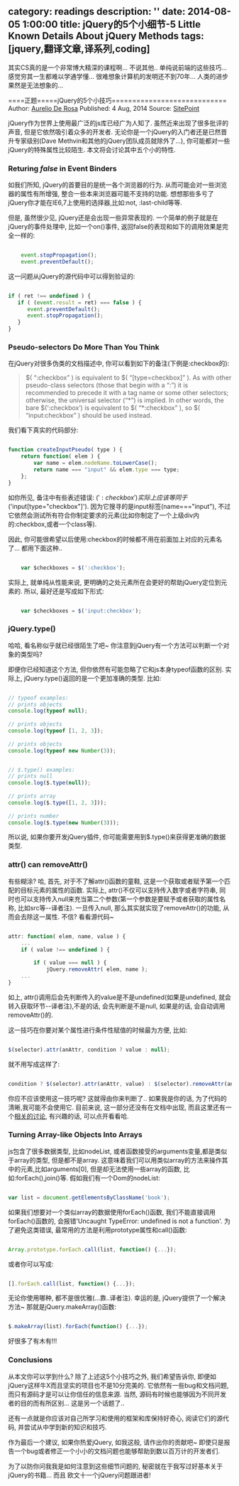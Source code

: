 category: readings
description: ''
date: 2014-08-05 1:00:00
title: jQuery的5个小细节-5 Little Known Details About jQuery Methods
tags: [jquery,翻译文章,译系列,coding]
---

其实CS真的是一个非常博大精深的课程啊... 不说其他.. 单纯说前端的这些技巧... 感觉穷其一生都难以学通学懂... 很难想象计算机的发明还不到70年... 人类的进步果然是无法想象的...

====正题=====jQuery的5个小技巧============================
Author: <a href="http://www.sitepoint.com/author/aderosa/">Aurelio De Rosa</a>
Published: 4 Aug, 2014
Source: <a href="http://www.sitepoint.com/5-little-known-details-jquery-methods//">SitePoint</a>

jQuery作为世界上使用最广泛的js库已经广为人知了. 虽然近来出现了很多批评的声音, 但是它依然吸引着众多的开发者. 无论你是一个jQuery的入门者还是已然晋升专家级别(Dave Methvin和其他的jQuery团队成员就除外了...), 你可能都对一些jQuery的特殊属性比较陌生. 本文将会讨论其中五个小的特性.

<h3>Returing <i>false</i> in Event Binders</h3>

如我们所知, jQuery的首要目的是统一各个浏览器的行为. 从而可能会对一些浏览器的属性有所增强, 整合一些本来浏览器可能不支持的功能. 想想那些多亏了jQuery你才能在IE6,7上使用的选择器,比如:not, :last-child等等.

但是, 虽然很少见, jQuery还是会出现一些异常表现的. 一个简单的例子就是在jQuery的事件处理中, 比如一个on()事件, 返回false的表现和如下的调用效果是完全一样的:

``` javascript

	event.stopPropagation();
	event.preventDefault();

```

这一问题从jQuery的源代码中可以得到验证的:

``` javascript

if ( ret !== undefined ) {
   if ( (event.result = ret) === false ) {
      event.preventDefault();
      event.stopPropagation();
   }
}

```

<h3>Pseudo-selectors Do More Than You Think</h3>
在jQuery对很多伪类的文档描述中, 你可以看到如下的备注(下例是:checkbox的):
<blockquote>
$( “:checkbox” ) is equivalent to $( “[type=checkbox]” ). As with other pseudo-class selectors (those that begin with a “:”) it is recommended to precede it with a tag name or some other selectors; otherwise, the universal selector (“*”) is implied. In other words, the bare $(‘:checkbox’) is equivalent to $( “*:checkbox” ), so $( “input:checkbox” ) should be used instead.	
</blockquote>
我们看下真实的代码部分:

``` javascript

function createInputPseudo( type ) {
    return function( elem ) {
        var name = elem.nodeName.toLowerCase();
        return name === "input" && elem.type === type;
    };
}

```

如你所见, 备注中有些表述错误: $(':checkbox')实际上应该等同于$('input[type="checkbox"]'). 因为它搜寻的是input标签(name==="input"), 不过它依然会测试所有符合你制定要求的元素(比如你制定了一个上级div内的:checkbox,或者一个class等).

因此, 你可能很希望以后使用:checkbox的时候都不用在前面加上对应的元素名了... 都用下面这种..

``` javascript

	var $checkboxes = $(':checkbox');

```

实际上, 就单纯从性能来说, 更明确的之处元素所在会更好的帮助jQuery定位到元素的. 所以, 最好还是写成如下形式:

``` javascript

	var $checkboxes = $('input:checkbox');

```

<h3>jQuery.type()</h3>
哈哈, 看名称似乎就已经很陌生了吧~ 你注意到jQuery有一个方法可以判断一个对象的类型吗?

即便你已经知道这个方法, 但你依然有可能忽略了它和js本身typeof函数的区别. 实际上, jQuery.type()返回的是一个更加准确的类型. 比如:

``` javascript

// typeof examples:
// prints objects
console.log(typeof null);
 
// prints objects
console.log(typeof [1, 2, 3]);
 
// prints objects
console.log(typeof new Number(3));

```


``` javascript

// $.type() examples:
// prints null
console.log($.type(null));
 
// prints array
console.log($.type([1, 2, 3]));
 
// prints number
console.log($.type(new Number(3)));

```

所以说, 如果你要开发jQuery插件, 你可能需要用到$.type()来获得更准确的数据类型.

<h3>attr() can removeAttr()</h3>
有些糊涂? 哈, 首先, 对于不了解attr()函数的童鞋, 这是一个获取或者赋予第一个匹配的目标元素的属性的函数.
实际上, attr()不仅可以支持传入数字或者字符串, 同时也可以支持传入null来充当第二个参数(第一个参数是要赋予或者获取的属性名称, 比如src等--译者注). 一旦传入null, 那么其实就实现了removeAttr()的功能, 从而会去除这一属性. 
不信? 看看源代码~

``` javascript

attr: function( elem, name, value ) {
    ...
    if ( value !== undefined ) {
 
        if ( value === null ) {
            jQuery.removeAttr( elem, name );
    ...
}	

```

如上, attr()调用后会先判断传入的value是不是undefined(如果是undefined, 就会转入获取环节--译者注),不是的话, 会先判断是不是null, 如果是的话, 会自动调用removeAttr()的.

这一技巧在你要对某个属性进行条件性赋值的时候最为方便, 比如:

``` javascript

$(selector).attr(anAttr, condition ? value : null);	

```

就不用写成这样了:

``` javascript

condition ? $(selector).attr(anAttr, value) : $(selector).removeAttr(anAttr);

```

你应不应该使用这一技巧呢? 这就得由你来判断了.. 如果我是你的话, 为了代码的清晰,我可能不会使用它. 目前来说, 这一部分还没有在文档中出现, 而且这里还有一个<a href="https://github.com/jquery/api.jquery.com/issues/523">相关的讨论</a>, 有兴趣的话, 可以点开看看哈.

<h3>Turning Array-like Objects Into Arrays</h3>
js包含了很多数据类型, 比如nodeList, 或者函数接受的arguments变量,都是类似于array的类型, 但是都不是array. 这意味着我们可以用类似array的方法来操作其中的元素,比如arguments[0], 但是却无法使用一些array的函数, 比如:forEach(),join()等.
假如我们有一个Dom的nodeList:

``` javascript

var list = document.getElementsByClassName('book');

```

如果我们想要对一个类似array的数据使用forEach()函数, 我们不能直接调用forEach()函数的, 会报错'Uncaught TypeError: undefined is not a function'. 为了避免这类错误, 最常用的方法是利用prototype属性和call()函数:

``` javascript

Array.prototype.forEach.call(list, function() {...});

```

或者你可以写成:

``` javascript

[].forEach.call(list, function() {...});

```

无论你使用哪种, 都不是很优雅(...靠..译者注). 幸运的是, jQuery提供了一个解决方法~ 那就是jQuery.makeArray()函数:

``` javascript

$.makeArray(list).forEach(function() {...});

```

好很多了有木有!!!

<h3>Conclusions</h3>
从本文你可以学到什么? 除了上述这5个小技巧之外, 我们希望告诉你, 即便如jQuery这样牛X而且坚实的项目也不是10分完美的. 它依然有一些bug和文档问题, 而只有源码才是可以让你信任的信息来源. 当然, 源码有时候也能够因为不同开发者的目的而有所区别... 这是另一个话题了..

还有一点就是你应该对自己所学习和使用的框架和库保持好奇心, 阅读它们的源代码, 并尝试从中学到新的知识和技巧.

作为最后一个建议, 如果你热爱jQuery, 如我这般, 请作出你的贡献吧~ 即使只是报告一个bug或者修正一个小小的文档问题也能够帮助到数以百万计的开发者们.

为了以防你问我我是如何注意到这些细节问题的, 秘密就在于我写过好基本关于jQuery的书籍... 而且 欧文十一个jQuery问题跟进者!


